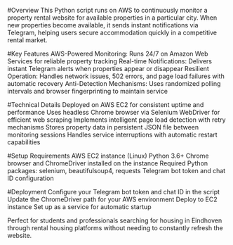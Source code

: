 #Overview
This Python script runs on AWS to continuously monitor a property rental website for available properties in a particular city. When new properties become available, it sends instant notifications via Telegram, helping users secure accommodation quickly in a competitive rental market.

#Key Features
AWS-Powered Monitoring: Runs 24/7 on Amazon Web Services for reliable property tracking
Real-time Notifications: Delivers instant Telegram alerts when properties appear or disappear
Resilient Operation: Handles network issues, 502 errors, and page load failures with automatic recovery
Anti-Detection Mechanisms: Uses randomized polling intervals and browser fingerprinting to maintain service

#Technical Details
Deployed on AWS EC2 for consistent uptime and performance
Uses headless Chrome browser via Selenium WebDriver for efficient web scraping
Implements intelligent page load detection with retry mechanisms
Stores property data in persistent JSON file between monitoring sessions
Handles service interruptions with automatic restart capabilities

#Setup Requirements
AWS EC2 instance (Linux)
Python 3.6+
Chrome browser and ChromeDriver installed on the instance
Required Python packages: selenium, beautifulsoup4, requests
Telegram bot token and chat ID configuration

#Deployment
Configure your Telegram bot token and chat ID in the script
Update the ChromeDriver path for your AWS environment
Deploy to EC2 instance
Set up as a service for automatic startup

Perfect for students and professionals searching for housing in Eindhoven through rental housing platforms without needing to constantly refresh the website.
